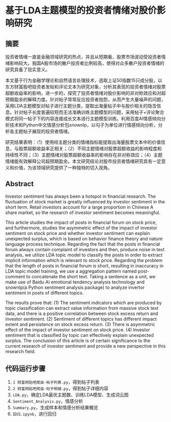 # 基于LDA主题模型的投资者情绪对股价影响研究

## 摘要
投资者情绪一直是金融领域研究的热点，并且从短期看，股票市场波动受投资者情绪影响较大。我国A股市场的散户投资者比例较高，使得对众多散户投资者情绪的研究具备了现实意义。

本文基于行为金融学理论和自然语言处理技术，选取上证50指数15只成分股，以东方财富股吧投资者发帖和评论文本为研究对象，分析其表现的投资者情绪对股票超额收益率的影响，进一步的，探究了投资者情绪对股价影响的非对称效应和对超预期盈余的解释力度。针对帖子常常反应投资者抱怨，从而产生大量噪声的问题，采用LDA主题模型对帖子进行主题分类，提取出海量帖子中与股价相关的隐含信息。针对帖子长度普遍较短而无法准确训练主题模型的问题，采用帖子+评论聚合模式将同一帖子下的内容连接成长文本进行主题模型训练。利用百度AI情感倾向分析技术和Python中文情感分析包snownlp，以句子为单位进行情感倾向分析，分析各主题帖子展现的投资者情绪。

研究结果表明：（1）使用经主题分类的情绪指标能提取出海量股票文本中的价值信息，与股票超额收益率正相关；（2）不同主题情绪对股票超额收益的影响程度和持续性不同；（3）主题情绪对股票超额收益率的影响存在非对称效应；（4）主题情绪能有效解释公司超预期盈余。本文研究结论对股市投资者情绪研究具有一定意义和价值，为该领域研究提供了一种独特的切入视角。

## Abstract

Investor sentiment has always been a hotspot in financial research. The fluctuation of stock market is greatly influenced by investor sentiment in the short term. Retail investors account for a large proportion in Chinese A share market, so the research of investor sentiment becomes meaningful.

This article studies the impact of posts in financial forum on stock price, and furthermore, studies the asymmetric effect of the impact of investor sentiment on stock price and whether investor sentiment can explain unexpected surplus, which is based on behavior finance theory and nature language process technique. Regarding the fact that the posts in financial forum always contain complaint of investors and then, produce noise in text analysis, we utilize LDA topic model to classify the posts in order to extract implicit information which is relevant to stock price. Regarding the problem that the length of posts in financial forum is short, resulting in inaccuracy in LDA topic model training, we use a aggregation pattern named post-comment to concatenate the short text. Taking a sentence as a unit, we make use of Baidu AI emotional tendency analysis technology and snownlp(a Python sentiment analysis package) to analyze invertor sentiment in posts of different topics.

The results prove that: (1) The sentiment indicators which are produced by topic classification can extract value information from massive stock text data, and there is a positive correlation between stock excess return and investor sentiment. (2) Sentiment of different topics has different impact extent and persistence on stock excess return. (3) There is asymmetric effect of the impact of investor sentiment on stock price. (4) Investor sentiment that is classified by topic can effectively explain unexpected surplus. The conclusion of this article is of certain significance to the current research of investor sentiment and provide a new perspective in this research field.

## 代码运行步骤

1. `1 财富网贴吧爬虫-帖子列表.py`，得到帖子列表
2. `2 财富网贴吧爬虫-帖子明细.py`，得到帖子详细内容
3. `LDA.py`，确定LDA最优主题数、训练LDA模型、生成词云图
4. `Sentiment_Analysis.py`，情感分析
5. `Summary.py`，生成样本和情感分析结果概览
6. `回归.ipynb`，进行回归